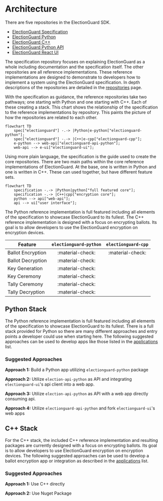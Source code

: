# Architecture

There are five repositories in the ElectionGuard SDK.

- [ElectionGuard Specification][election-guard-specification]
- [ElectionGuard Python][election-guard-python-source]
- [ElectionGuard C++][election-guard-cpp-source-code]
- [ElectionGuard Python API][election-guard-web-api-source]
- [ElectionGuard React UI][election-guard-ui-source]

The specification repository focuses on explaining ElectionGuard as a whole including documentation and the specification itself. The other repositories are all reference implementations. These reference implementations are designed to demonstrate to developers how to implement a system using the ElectionGuard specification. In depth descriptions of the repositories are detailed in the [repositories][repositories] page.

With the specification as guidance, the reference repositories take two pathways; one starting with Python and one starting with C++. Each of these creating a stack. This chart shows the relationship of the specification to the reference implementations by repository. This paints the picture of how the repositories are related to each other.  

```mermaid
flowchart TD
    spec["electionguard"] -.-> |Python|e-python["electionguard-python"];
    spec["electionguard"] -.-> |C++|e-cpp["electionguard-cpp"];
    e-python --> web-api["electionguard-api-python"];
    web-api --> e-ui["electionguard-ui"];
```

Using more plain language, the specification is the guide used to create the core repositories. There are two main paths within the core reference implementations of ElectionGuard. At the base, one is written in Python and one is written in C++. These can used together, but have different feature sets.  

```mermaid
flowchart TD
    specification -.-> |Python|python["full featured core"];
    specification -.-> |C++|cpp["encryption core"];
    python --> api["web-api"];
    api --> ui["user interface"];
```

The Python reference implementation is full featured including all elements of the specification to showcase ElectionGuard to its fullest. The C++ reference implementation is designed with a focus on encrypting ballots. Its goal is to allow developers to use the ElectionGuard encryption on encryption devices.

| Feature           | `electionguard-python` |  `electionguard-cpp` |
| ----------------- | :--------------------: | :------------------: |
| Ballot Encryption | :material-check:       | :material-check:     |
| Ballot Decryption | :material-check:       |                      |
| Key Generation    | :material-check:       |                      |
| Key Ceremony      | :material-check:       |                      |
| Tally Ceremony    | :material-check:       |                      |
| Tally Decryption  | :material-check:       |                      |


## Python Stack

The Python reference implementation is full featured including all elements of the specification to showcase ElectionGuard to its fullest. There is a full stack provided for Python so there are many different approaches and entry points a developer could use when starting here. The following suggested approaches can be used to develop apps like those listed in the [applications][application-paths] list.

### Suggested Approaches

**Approach 1:** Build a Python app utilizing `electionguard-python` package

**Approach 2:** Utilize `election-api-python` as API and integrating `electionguard-ui`'s api client into a web app.

**Approach 3:** Utilize `election-api-python` as API with a web app directly consuming api.

**Approach 4:** Utilize `electionguard-api-python` and fork `electionguard-ui`'s web apps

## C++ Stack

For the C++ stack, the included C++ reference implementation and resulting packages are currently designed with a focus on encrypting ballots. Its goal is to allow developers to use ElectionGuard encryption on encryption devices. The following suggested approaches can be used to develop a ballot encryption app or integration as described in the [applications][application-encryption] list.

### Suggested Approaches

**Approach 1:** Use C++ directly

**Approach 2:** Use Nuget Package


[repositories]: ../Repositories
[application-paths]: ../Applications/#paths
[application-encryption]: ../Applications/#ballot-encryption
[election-guard-specification]: https://github.com/microsoft/electionguard "Election Guard Github"
[election-guard-python-source]: https://github.com/microsoft/electionguard-python "Election Guard Python source code"
[election-guard-cpp-source-code]: https://github.com/microsoft/electionguard-cpp/ "Election Guard C++ source code"
[election-guard-web-api-source]: https://github.com/microsoft/electionguard-api-python "Election Guard Web API source code"
[election-guard-ui-source]: https://github.com/microsoft/electionguard-ui "Election Guard UI source code"